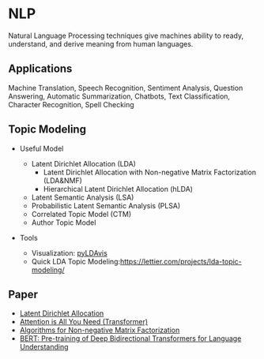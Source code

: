 # NLP
Natural Language Processing techniques give machines ability to ready, understand, and derive meaning from human languages.

Applications
--------------- 

Machine Translation, Speech Recognition, Sentiment Analysis, Question Answering, Automatic Summarization, Chatbots, Text Classification, Character Recognition, Spell Checking

Topic Modeling
--------------- 

- Useful Model
  - Latent Dirichlet Allocation (LDA)
     - Latent Dirichlet Allocation with Non-negative Matrix Factorization (LDA&NMF)
     - Hierarchical Latent Dirichlet Allocation (hLDA)
  - Latent Semantic Analysis (LSA)
  - Probabilistic Latent Semantic Analysis (PLSA)
  - Correlated Topic Model (CTM)
  - Author Topic Model


- Tools
  - Visualization: [pyLDAvis](https://github.com/bmabey/pyLDAvis/tree/master/notebooks)
  - Quick LDA Topic Modeling:<https://lettier.com/projects/lda-topic-modeling/>

Paper
--------------- 
- [Latent Dirichlet Allocation](https://ai.stanford.edu/~ang/papers/jair03-lda.pdf)
- [Attention is All You Need (Transformer)](https://arxiv.org/pdf/1706.03762.pdf)
- [Algorithms for Non-negative Matrix Factorization](https://proceedings.neurips.cc/paper/2000/file/f9d1152547c0bde01830b7e8bd60024c-Paper.pdf)
- [BERT: Pre-training of Deep Bidirectional Transformers for
Language Understanding](https://arxiv.org/pdf/1810.04805.pdf)
